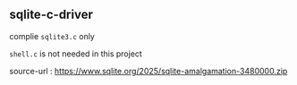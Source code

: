 ## sqlite-c-driver

complie `sqlite3.c` only

`shell.c` is not needed in this project

source-url : https://www.sqlite.org/2025/sqlite-amalgamation-3480000.zip
